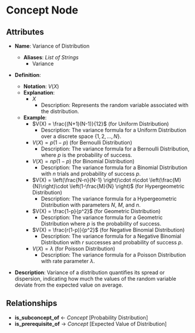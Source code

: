 # Concept Node

## Attributes

- **Name**: Variance of Distribution
  - **Aliases**: *List of Strings*
    - Variance
  
- **Definition**:
  - **Notation**: $V(X)$
  - **Explanation**: 
    - $X$ 
      - Description: Represents the random variable associated with the distribution.
  - **Example**:
    - $V(X) = \frac{(N+1)(N-1)}{12}$ (for Uniform Distribution)
      - Description: The variance formula for a Uniform Distribution over a discrete space $\{1, 2, \ldots, N\}$.
    - $V(X) = p(1-p)$ (for Bernoulli Distribution)
      - Description: The variance formula for a Bernoulli Distribution, where $p$ is the probability of success.
    - $V(X) = np(1-p)$ (for Binomial Distribution)
      - Description: The variance formula for a Binomial Distribution with $n$ trials and probability of success $p$.
    - $V(X) = \left(\frac{N-n}{N-1} \right)\cdot n\cdot \left(\frac{M}{N}\right)\cdot \left(1-\frac{M}{N} \right)$ (for Hypergeometric Distribution)
      - Description: The variance formula for a Hypergeometric Distribution with parameters $N$, $M$, and $n$.
    - $V(X) = \frac{1-p}{p^2}$ (for Geometric Distribution)
      - Description: The variance formula for a Geometric Distribution where $p$ is the probability of success.
    - $V(X) = \frac{r(1-p)}{p^2}$ (for Negative Binomial Distribution)
      - Description: The variance formula for a Negative Binomial Distribution with $r$ successes and probability of success $p$.
    - $V(X) = \lambda$ (for Poisson Distribution)
      - Description: The variance formula for a Poisson Distribution with rate parameter $\lambda$.
  
- **Description**: Variance of a distribution quantifies its spread or dispersion, indicating how much the values of the random variable deviate from the expected value on average.

## Relationships

- **is_subconcept_of** <- *Concept* [Probability Distribution]
- **is_prerequisite_of** → *Concept* [Expected Value of Distribution]